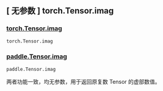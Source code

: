 ## [ 无参数 ] torch.Tensor.imag

### [torch.Tensor.imag](https://pytorch.org/docs/stable/generated/torch.Tensor.imag.html)

```python
torch.Tensor.imag
```

### [paddle.Tensor.imag](https://www.paddlepaddle.org.cn/documentation/docs/zh/develop/api/paddle/Tensor_cn.html#imag-name-none)

```python
paddle.Tensor.imag
```

两者功能一致，均无参数，用于返回原复数 Tensor 的虚部数值。

